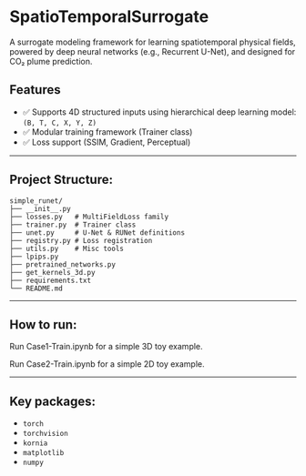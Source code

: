 # SpatioTemporalSurrogate

A surrogate modeling framework for learning spatiotemporal physical fields, powered by deep neural networks (e.g., Recurrent U-Net), and designed for CO₂ plume prediction.

## Features
- ✅ Supports 4D structured inputs using hierarchical deep learning model: `(B, T, C, X, Y, Z)`
- ✅ Modular training framework (Trainer class)
- ✅ Loss support (SSIM, Gradient, Perceptual)

---

## Project Structure:
```
simple_runet/ 
├── __init__.py
├── losses.py   # MultiFieldLoss family 
├── trainer.py  # Trainer class 
├── unet.py     # U-Net & RUNet definitions 
├── registry.py # Loss registration 
├── utils.py    # Misc tools 
├── lpips.py 
├── pretrained_networks.py
├── get_kernels_3d.py 
├── requirements.txt 
└── README.md
```

---
## How to run:

Run Case1-Train.ipynb for a simple 3D toy example.

Run Case2-Train.ipynb for a simple 2D toy example.

---

## Key packages:

- `torch`  
- `torchvision`  
- `kornia`  
- `matplotlib`  
- `numpy`  

